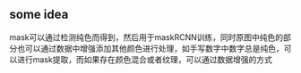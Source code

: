 
## some idea
mask可以通过检测纯色而得到，然后用于maskRCNN训练，同时原图中纯色的部分也可以通过数据中增强添加其他颜色进行处理，如手写数字中数字总是纯色，可以进行mask提取，而如果存在颜色混合或者纹理，可以通过数据增强的方式

